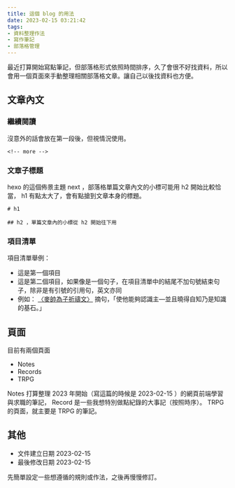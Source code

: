 ```yaml
---
title: 這個 blog 的用法
date: 2023-02-15 03:21:42
tags: 
- 資料整理作法
- 寫作筆記
- 部落格管理
---
```


最近打算開始寫點筆記，但部落格形式依照時間排序，久了會很不好找資料，所以會用一個頁面來手動整理相關部落格文章。讓自己以後找資料也方便。

<!-- more -->

## 文章內文

### 繼續閱讀

沒意外的話會放在第一段後，但視情況使用。

```
<!-- more -->
```

### 文章子標題

hexo 的這個佈景主題 next ，部落格單篇文章內文的小標可能用 h2 開始比較恰當， h1 有點太大了，會有點搶到文章本身的標題。

```
# h1

## h2 ，單篇文章內的小標從 h2 開始往下用
```

### 項目清單

項目清單舉例：

- 這是第一個項目
- 這是第二個項目，如果像是一個句子，在項目清單中的結尾不加句號結束句子，除非是有引號的引用句，英文亦同
- 例如： [〈麥帥為子祈禱文〉](https://web-archive-2017.ait.org.tw/infousa/zhtw/DOCS/facts_prayer.htm) 摘句，「使他能夠認識主—並且曉得自知乃是知識的基石。」


## 頁面

目前有兩個頁面

- Notes
- Records
- TRPG

Notes 打算整理 2023 年開始（寫這篇的時候是 2023-02-15 ）的網頁前端學習與求職的筆記， Record 是一些我想特別做點紀錄的大事記（按照時序）。 TRPG 的頁面，就主要是 TRPG 的筆記。


## 其他

- 文件建立日期 2023-02-15
- 最後修改日期 2023-02-15

先簡單設定一些想遵循的規則或作法，之後再慢慢修訂。
